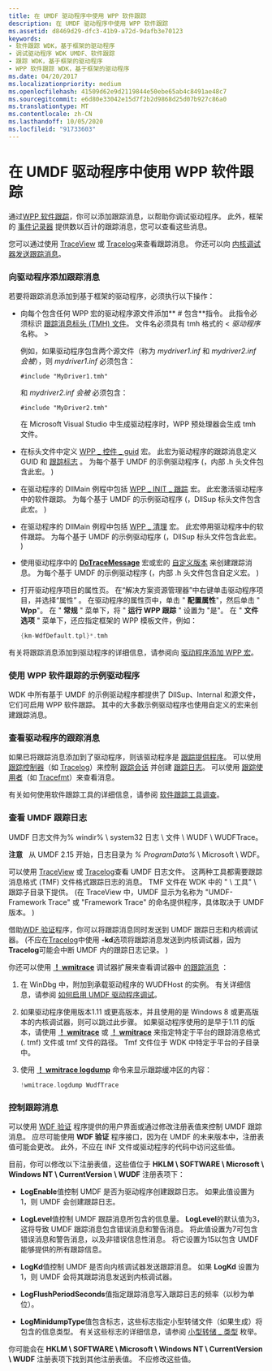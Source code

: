 ```yaml
---
title: 在 UMDF 驱动程序中使用 WPP 软件跟踪
description: 在 UMDF 驱动程序中使用 WPP 软件跟踪
ms.assetid: d8469d29-dfc3-41b9-a72d-9dafb3e70123
keywords:
- 软件跟踪 WDK，基于框架的驱动程序
- 调试驱动程序 WDK UMDF、软件跟踪
- 跟踪 WDK，基于框架的驱动程序
- WPP 软件跟踪 WDK，基于框架的驱动程序
ms.date: 04/20/2017
ms.localizationpriority: medium
ms.openlocfilehash: 41509d62e9d2119844e50ebe65ab4c8491ae48c7
ms.sourcegitcommit: e6d80e33042e15d7f2b2d9868d25d07b927c86a0
ms.translationtype: MT
ms.contentlocale: zh-CN
ms.lasthandoff: 10/05/2020
ms.locfileid: "91733603"
---
```

# <a name="using-wpp-software-tracing-in-umdf-drivers"></a>在 UMDF 驱动程序中使用 WPP 软件跟踪


通过[WPP 软件跟踪](../devtest/wpp-software-tracing.md)，你可以添加跟踪消息，以帮助你调试驱动程序。 此外，框架的 [事件记录器](using-the-framework-s-event-logger.md) 提供数以百计的跟踪消息，您可以查看这些消息。

您可以通过使用 [TraceView](../devtest/traceview.md) 或 [Tracelog](../devtest/tracelog.md)来查看跟踪消息。 你还可以向 [内核调试器发送跟踪消息](../devtest/how-do-i-send-trace-messages-to-a-kernel-debugger-.md)。

### <a name="adding-tracing-messages-to-your-driver"></a>向驱动程序添加跟踪消息

若要将跟踪消息添加到基于框架的驱动程序，必须执行以下操作：

-   向每个包含任何 WPP 宏的驱动程序源文件添加** \# 包含**指令。 此指令必须标识 [跟踪消息标头 (TMH) 文件](../devtest/trace-message-header-file.md)。 文件名必须具有 tmh 格式的 &lt; *驱动程序*名称。 &gt;

    例如，如果驱动程序包含两个源文件（称为 *mydriver1.inf* 和 *mydriver2.inf 会被*），则 *mydriver1.inf* 必须包含：

    `#include "MyDriver1.tmh"`

    和 *mydriver2.inf 会被* 必须包含：

    `#include "MyDriver2.tmh"`

    在 Microsoft Visual Studio 中生成驱动程序时，WPP 预处理器会生成 tmh 文件。

-   在标头文件中定义 [WPP \_ 控件 \_ guid](/previous-versions/windows/hardware/previsioning-framework/ff556186(v=vs.85)) 宏。 此宏为驱动程序的跟踪消息定义 GUID 和 [跟踪标志](../devtest/trace-flags.md) 。 为每个基于 UMDF 的示例驱动程序 (，内部 .h 头文件包含此宏。 ) 

-   在驱动程序的 DllMain 例程中包括 [WPP \_ INIT \_ 跟踪](/previous-versions/windows/hardware/previsioning-framework/ff556191(v=vs.85)) 宏。 此宏激活驱动程序中的软件跟踪。 为每个基于 UMDF 的示例驱动程序 (，DllSup 标头文件包含此宏。 ) 

-   在驱动程序的 DllMain 例程中包括 [WPP \_ 清理](/previous-versions/windows/hardware/previsioning-framework/ff556179(v=vs.85)) 宏。 此宏停用驱动程序中的软件跟踪。 为每个基于 UMDF 的示例驱动程序 (，DllSup 标头文件包含此宏。 ) 

-   使用驱动程序中的 [**DoTraceMessage**](/previous-versions/windows/hardware/previsioning-framework/ff544918(v=vs.85)) 宏或宏的 [自定义版本](../devtest/can-i-customize-dotracemessage-.md) 来创建跟踪消息。 为每个基于 UMDF 的示例驱动程序 (，内部 .h 头文件包含自定义宏。 ) 

-   打开驱动程序项目的属性页。 在“解决方案资源管理器”中右键单击驱动程序项目，并选择“属性”  。 在驱动程序的属性页中，单击 " **配置属性**"，然后单击 " **Wpp**"。 在 " **常规** " 菜单下，将 " **运行 WPP 跟踪** " 设置为 "是"。 在 " **文件选项** " 菜单下，还应指定框架的 WPP 模板文件，例如：

    ```cpp
    {km-WdfDefault.tpl}*.tmh
    ```

有关将跟踪消息添加到驱动程序的详细信息，请参阅向 [驱动程序添加 WPP 宏](../devtest/adding-wpp-macros-to-a-trace-provider.md)。

### <a name="sample-drivers-that-use-wpp-software-tracing"></a>使用 WPP 软件跟踪的示例驱动程序

WDK 中所有基于 UMDF 的示例驱动程序都提供了 DllSup、Internal 和源文件，它们可启用 WPP 软件跟踪。 其中的大多数示例驱动程序也使用自定义的宏来创建跟踪消息。

### <a name="viewing-your-drivers-trace-messages"></a>查看驱动程序的跟踪消息

如果已将跟踪消息添加到了驱动程序，则该驱动程序是 [跟踪提供程序](../devtest/trace-provider.md)。 可以使用 [跟踪控制器](../devtest/trace-controller.md)（如 [Tracelog](../devtest/tracelog.md)）来控制 [跟踪会话](../devtest/trace-session.md) 并创建 [跟踪日志](../devtest/trace-log.md)。 可以使用 [跟踪使用者](../devtest/trace-consumer.md)（如 [Tracefmt](../devtest/tracefmt.md)）来查看消息。

有关如何使用软件跟踪工具的详细信息，请参阅 [软件跟踪工具调查](../devtest/survey-of-software-tracing-tools.md)。

### <a name="viewing-the-umdf-trace-log"></a>查看 UMDF 跟踪日志

UMDF 日志文件为% windir% \\ system32 日志 \\ 文件 \\ WUDF \\ WUDFTrace。

**注意**   从 UMDF 2.15 开始，日志目录为 *% ProgramData%* \\ Microsoft \\ WDF。

 

可以使用 [TraceView](../devtest/traceview.md) 或 [Tracelog](../devtest/tracelog.md)查看 UMDF 日志文件。 这两种工具都需要跟踪消息格式 (TMF) 文件格式跟踪日志的消息。 TMF 文件在 WDK 中的 " \\ 工具" \\ 跟踪子目录下提供。  (在 TraceView 中，UMDF 显示为名称为 "UMDF-Framework Trace" 或 "Framework Trace" 的命名提供程序，具体取决于 UMDF 版本。 ) 

借助[WDF 验证](../devtest/wdf-verifier-control-application.md)程序，你可以将跟踪消息同时发送到 UMDF 跟踪日志和内核调试器。  (不应在[Tracelog](../devtest/tracelog.md)中使用 **-kd**选项将跟踪消息发送到内核调试器，因为**Tracelog**可能会中断 UMDF 内的跟踪日志记录。 ) 

你还可以使用 [**！ wmitrace**](../debugger/wmi-tracing-extensions--wmitrace-dll-.md) 调试器扩展来查看调试器中 [的跟踪消息](../devtest/how-do-i-send-trace-messages-to-a-kernel-debugger-.md) ：

1.  在 WinDbg 中，附加到承载驱动程序的 WUDFHost 的实例。 有关详细信息，请参阅 [如何启用 UMDF 驱动程序调试](enabling-a-debugger.md)。
2.  如果驱动程序使用版本1.11 或更高版本，并且使用的是 Windows 8 或更高版本的内核调试器，则可以跳过此步骤。 如果驱动程序使用的是早于1.11 的版本，请使用 [**！ wmitrace**](../debugger/-wmitrace-tmffile.md) 或 [**！ wmitrace**](../debugger/-wmitrace-searchpath.md) 来指定特定于平台的跟踪消息格式 (. tmf) 文件或 tmf 文件的路径。 Tmf 文件位于 WDK 中特定于平台的子目录中。

3.  使用 [**！ wmitrace logdump**](../debugger/-wmitrace-logdump.md) 命令来显示跟踪缓冲区的内容：

    ```cpp
    !wmitrace.logdump WudfTrace
    ```

### <a name="controlling-trace-messages"></a>控制跟踪消息

可以使用 [WDF 验证](../devtest/wdf-verifier-control-application.md) 程序提供的用户界面或通过修改注册表值来控制 UMDF 跟踪消息。 应尽可能使用 **WDF 验证** 程序接口，因为在 UMDF 的未来版本中，注册表值可能会更改。 此外，不应在 INF 文件或驱动程序的代码中访问这些值。

目前，你可以修改以下注册表值，这些值位于 **HKLM \\ SOFTWARE \\ Microsoft \\ Windows NT \\ CurrentVersion \\ WUDF** 注册表项下：

-   **LogEnable**值控制 UMDF 是否为驱动程序创建跟踪日志。 如果此值设置为1，则 UMDF 会创建跟踪日志。

-   **LogLevel**值控制 UMDF 跟踪消息所包含的信息量。 **LogLevel**的默认值为3，这将导致 UMDF 跟踪消息包含错误消息和警告消息。 将此值设置为7可包含错误消息和警告消息，以及非错误信息性消息。 将它设置为15以包含 UMDF 能够提供的所有跟踪信息。

-   **LogKd**值控制 UMDF 是否向内核调试器发送跟踪消息。 如果 **LogKd** 设置为1，则 UMDF 会将其跟踪消息发送到内核调试器。

-   **LogFlushPeriodSeconds**值指定跟踪消息写入跟踪日志的频率（以秒为单位）。

-   **LogMinidumpType**值包含标志，这些标志指定小型转储文件（如果生成）将包含的信息类型。 有关这些标志的详细信息，请参阅 [小型转储 \_ 类型](/windows/win32/api/minidumpapiset/ne-minidumpapiset-minidump_type) 枚举。

你可能会在 **HKLM \\ SOFTWARE \\ Microsoft \\ Windows NT \\ CurrentVersion \\ WUDF** 注册表项下找到其他注册表值。 不应修改这些值。

